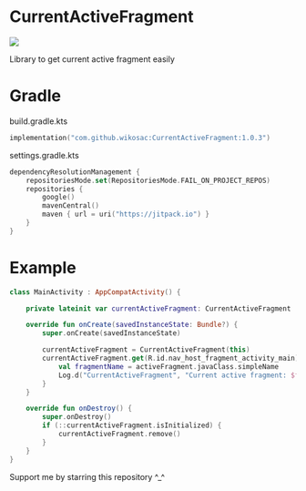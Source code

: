 # CurrentActiveFragment
[![](https://jitpack.io/v/wikosac/CurrentActiveFragment.svg)](https://jitpack.io/#wikosac/CurrentActiveFragment)

Library to get current active fragment easily

# Gradle
build.gradle.kts
```kotlin
implementation("com.github.wikosac:CurrentActiveFragment:1.0.3")
```
settings.gradle.kts
```kotlin
dependencyResolutionManagement {
    repositoriesMode.set(RepositoriesMode.FAIL_ON_PROJECT_REPOS)
    repositories {
        google()
        mavenCentral()
        maven { url = uri("https://jitpack.io") }
    }
}
```

# Example
```kotlin
class MainActivity : AppCompatActivity() {

    private lateinit var currentActiveFragment: CurrentActiveFragment

    override fun onCreate(savedInstanceState: Bundle?) {
        super.onCreate(savedInstanceState)

        currentActiveFragment = CurrentActiveFragment(this)
        currentActiveFragment.get(R.id.nav_host_fragment_activity_main) { activeFragment ->
            val fragmentName = activeFragment.javaClass.simpleName
            Log.d("CurrentActiveFragment", "Current active fragment: $fragmentName")
        }
    }

    override fun onDestroy() {
        super.onDestroy()
        if (::currentActiveFragment.isInitialized) {
            currentActiveFragment.remove()
        }
    }
}
```

Support me by starring this repository ^_^

